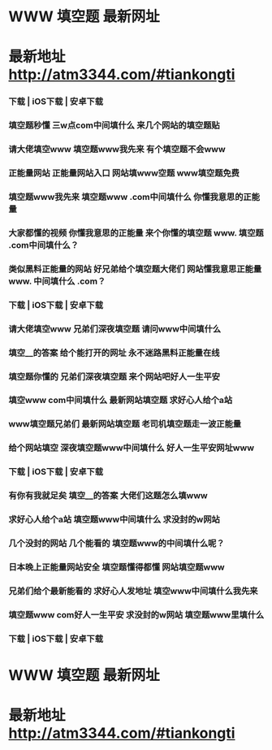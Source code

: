 # WWW 填空题 最新网址
# 最新地址 http://atm3344.com/#tiankongti

### 下载 | iOS下载 | 安卓下载
### 填空题秒懂 三w点com中间填什么 来几个网站的填空题贴
### 请大佬填空www 填空题www我先来 有个填空题不会www
### 正能量网站 正能量网站入口 网站填www空题 www填空题免费
### 填空题www我先来 填空题www .com中间填什么 你懂我意思的正能量
### 大家都懂的视频 你懂我意思的正能量 来个你懂的填空题 www. 填空题 .com中间填什么？
### 类似黑料正能量的网站 好兄弟给个填空题大佬们 网站懂我意思正能量 www. 中间填什么 .com？
### 下载 | iOS下载 | 安卓下载
### 请大佬填空www 兄弟们深夜填空题 请问www中间填什么
### 填空__的答案 给个能打开的网址 永不迷路黑料正能量在线
### 填空题你懂的 兄弟们深夜填空题 来个网站吧好人一生平安
### 填空www com中间填什么 最新网站填空题 求好心人给个a站
### www填空题兄弟们 最新网站填空题 老司机填空题走一波正能量
### 给个网站填空 深夜填空题www中间填什么 好人一生平安网址www
### 下载 | iOS下载 | 安卓下载
### 有你有我就足矣 填空__的答案 大佬们这题怎么填www
### 求好心人给个a站 填空题www中间填什么 求没封的w网站
### 几个没封的网站 几个能看的 填空题www的中间填什么呢？
### 日本晚上正能量网站安全 填空题懂得都懂 网站填空题www
### 兄弟们给个最新能看的 求好心人发地址 填空www中间填什么我先来
### 填空题www com好人一生平安 求没封的w网站 填空题www里填什么
### 下载 | iOS下载 | 安卓下载

# WWW 填空题 最新网址
# 最新地址 http://atm3344.com/#tiankongti
